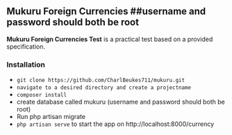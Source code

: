 ## Mukuru Foreign Currencies ##username and password should both be root

**Mukuru Foreign Currencies Test** is a practical test based on a provided specification.

### Installation ###

* `git clone https://github.com/CharlBeukes711/mukuru.git`
* `navigate to a desired directory and create a projectname`
* `composer install`
* create database called mukuru (username and password should both be root)
* Run php artisan migrate
* `php artisan serve` to start the app on http://localhost:8000/currency
